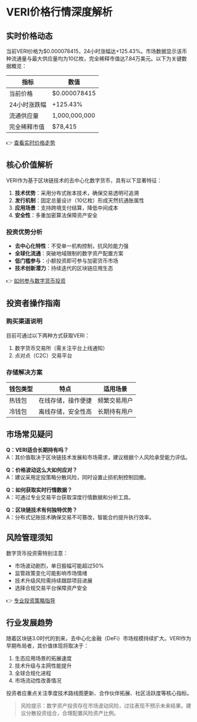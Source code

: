 # VERI价格行情深度解析

## 实时价格动态

当前VERI价格为$0.000078415，24小时涨幅达+125.43%。市场数据显示该币种流通量与最大供应量均为10亿枚，完全稀释市值达7.84万美元。以下为关键数据概览：

| 指标        | 数值            |
|-------------|-----------------|
| 当前价格    | $0.000078415    |
| 24小时涨跌幅 | +125.43%        |
| 流通供应量   | 1,000,000,000   |
| 完全稀释市值 | $78,415         |

👉 [查看实时价格走势](https://bit.ly/okx_welcome)

## 核心价值解析

VERI作为基于区块链技术的去中心化数字货币，具有以下显著特征：

1. **技术优势**：采用分布式账本技术，确保交易透明可追溯
2. **发行机制**：固定总量设计（10亿枚）形成天然抗通胀属性
3. **应用场景**：支持跨境支付结算，降低中间成本
4. **安全性**：多重加密算法保障资产安全

### 投资优势分析

- **去中心化特性**：不受单一机构控制，抗风险能力强
- **全球化流通**：突破地域限制的数字资产配置方案
- **低门槛参与**：小额投资即可参与加密货币市场
- **技术创新潜力**：持续迭代的区块链应用生态

👉 [如何参与数字货币投资](https://bit.ly/okx_welcome)

## 投资者操作指南

### 购买渠道说明

目前可通过以下两种方式获取VERI：
1. 数字货币交易所（需关注平台上线通知）
2. 点对点（C2C）交易平台

### 存储解决方案

| 钱包类型 | 特点                  | 适用场景              |
|----------|-----------------------|-----------------------|
| 热钱包   | 在线存储，操作便捷    | 频繁交易用户          |
| 冷钱包   | 离线存储，安全性高    | 长期持有用户          |

## 市场常见疑问

**Q：VERI适合长期持有吗？**  
A：其价值取决于区块链技术发展和市场需求，建议根据个人风险承受能力评估。

**Q：价格波动这么大如何应对？**  
A：建议采用定投策略分散风险，同时设置止损机制控制回撤。

**Q：如何获取实时行情数据？**  
A：可通过专业交易平台获取深度行情数据和分析工具。

**Q：区块链技术有何独特优势？**  
A：分布式记账技术确保交易不可篡改，智能合约提升执行效率。

## 风险管理须知

数字货币投资需特别注意：
- 市场波动剧烈，单日振幅可能超过50%
- 监管政策变化可能影响市场情绪
- 技术升级风险需持续跟踪项目进展
- 选择合规交易平台保障资产安全

👉 [专业投资策略指导](https://bit.ly/okx_welcome)

## 行业发展趋势

随着区块链3.0时代的到来，去中心化金融（DeFi）市场规模持续扩大。VERI作为早期布局者，其价值体现将取决于：
1. 生态应用场景的拓展速度
2. 技术升级与主网性能提升
3. 全球合规化进程
4. 市场流动性改善情况

投资者应重点关注季度技术路线图更新、合作伙伴拓展、社区活跃度等核心指标。

> 风险提示：数字资产投资存在市场波动风险，过往表现不预示未来结果。建议分散投资组合，合理配置风险资产比例。
